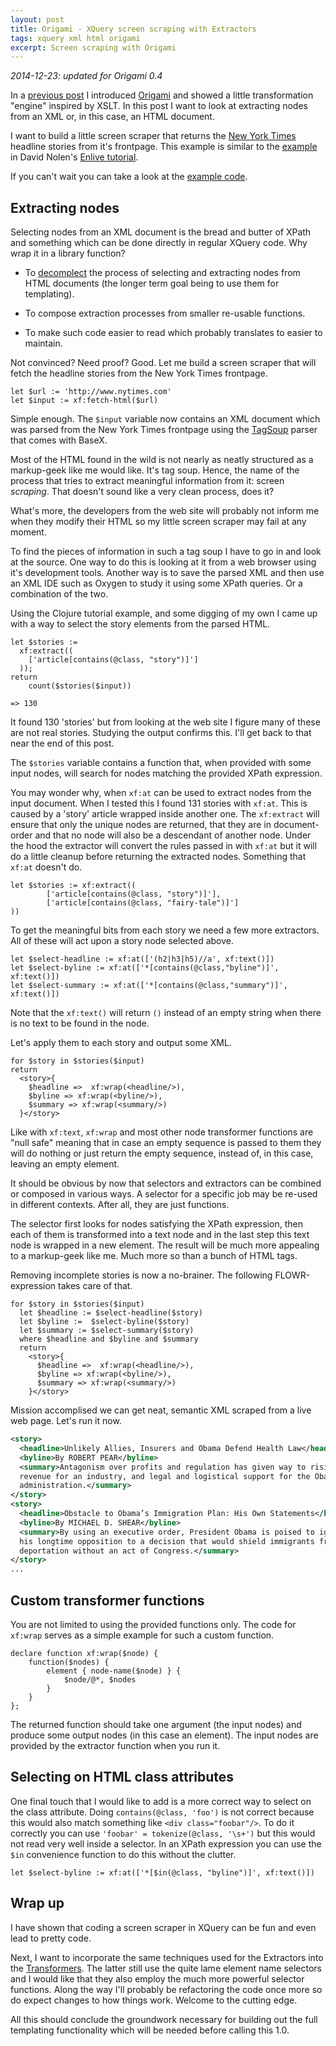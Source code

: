 ```yaml
---
layout: post
title: Origami - XQuery screen scraping with Extractors
tags: xquery xml html origami
excerpt: Screen scraping with Origami
---
```


*2014-12-23: updated for Origami 0.4*

In a [previous post][origami-1] I introduced [Origami][origami] and
showed a little transformation "engine" inspired by XSLT. In this post I
want to look at extracting nodes from an XML or, in this case, an HTML
document.

I want to build a little screen scraper that returns the [New York
Times][nytimes] headline stories from it's frontpage. This example
is similar to the [example][nolen-scrape] in David Nolen's [Enlive
tutorial][nolen].

If you can't wait you can take a look at the [example
code][scrape-example].

## Extracting nodes

Selecting nodes from an XML document is the bread and butter of XPath
and something which can be done directly in regular XQuery
code. Why wrap it in a library function?

- To [decomplect][decomplecting] the process of selecting and extracting
  nodes from HTML documents (the longer term goal being to use them for
  templating).

- To compose extraction processes from smaller re-usable functions.

- To make such code easier to read which probably translates to easier
  to maintain.

Not convinced? Need proof? Good. Let me build a screen scraper that will
fetch the headline stories from the New York Times frontpage.

~~~xquery
let $url := 'http://www.nytimes.com'
let $input := xf:fetch-html($url)
~~~

Simple enough. The `$input` variable now contains an XML document which
was parsed from the New York Times frontpage using the
[TagSoup][tagsoup] parser that comes with BaseX.

Most of the HTML found in the wild is not nearly as neatly structured as
a markup-geek like me would like. It's tag soup. Hence, the name of the
process that tries to extract meaningful information from it: screen
*scraping*. That doesn't sound like a very clean process, does it?

What's more, the developers from the web site will probably not inform
me when they modify their HTML so my little screen scraper may fail
at any moment.

To find the pieces of information in such a tag soup I have to go in and
look at the source. One way to do this is looking at it from a web
browser using it's development tools. Another way is to save the parsed
XML and then use an XML IDE such as Oxygen to study it using some XPath
queries. Or a combination of the two.

Using the Clojure tutorial example, and some digging of my own I came up
with a way to select the story elements from the parsed HTML.

~~~xquery
let $stories := 
  xf:extract((
    ['article[contains(@class, "story")]']
  ));
return
    count($stories($input))
    
=> 130
~~~

It found 130 'stories' but from looking at the web site I figure many of
these are not real stories. Studying the output confirms this. I'll get
back to that near the end of this post.

The `$stories` variable contains a function that, when provided with
some input nodes, will search for nodes matching the provided XPath
expression.

You may wonder why, when `xf:at` can be used to extract nodes from the
input document. When I tested this I found 131 stories with `xf:at`.
This is caused by a 'story' article wrapped inside another one. The
`xf:extract` will ensure that only the unique nodes are returned, that
they are in document-order and that no node will also be a descendant of
another node. Under the hood the extractor will convert the rules passed
in with `xf:at` but it will do a little cleanup before returning the
extracted nodes. Something that `xf:at` doesn't do.

~~~xquery
let $stories := xf:extract((
        ['article[contains(@class, "story")]'],
        ['article[contains(@class, "fairy-tale")]']
))
~~~

To get the meaningful bits from each story we need a few more
extractors. All of these will act upon a story node selected above.

~~~xquery
let $select-headline := xf:at(['(h2|h3|h5)//a', xf:text()])
let $select-byline := xf:at(['*[contains(@class,"byline")]', xf:text()])
let $select-summary := xf:at(['*[contains(@class,"summary")]', xf:text()])
~~~

Note that the `xf:text()` will return `()` instead of an empty string
when there is no text to be found in the node.

Let's apply them to each story and output some XML.

~~~xquery
for $story in $stories($input)
return
  <story>{
    $headline =>  xf:wrap(<headline/>),
    $byline => xf:wrap(<byline/>),
    $summary => xf:wrap(<summary/>)
  }</story>
~~~

Like with `xf:text`, `xf:wrap` and most other node transformer
functions are "null safe" meaning that in case an empty sequence is
passed to them they will do nothing or just return the empty sequence,
instead of, in this case, leaving an empty element.

It should be obvious by now that selectors and extractors can be
combined or composed in various ways. A selector for a specific job may
be re-used in different contexts. After all, they are just functions.

The selector first looks for nodes satisfying the XPath expression, then
each of them is transformed into a text node and in the last step this
text node is wrapped in a new element. The result will be much more
appealing to a markup-geek like me. Much more so than a bunch of HTML
tags.

Removing incomplete stories is now a no-brainer. The following
FLOWR-expression takes care of that.

~~~xquery
for $story in $stories($input)
  let $headline := $select-headline($story)
  let $byline :=  $select-byline($story)
  let $summary := $select-summary($story)
  where $headline and $byline and $summary
  return
    <story>{
      $headline =>  xf:wrap(<headline/>),
      $byline => xf:wrap(<byline/>),
      $summary => xf:wrap(<summary/>)
    }</story>
~~~

Mission accomplised we can get neat, semantic XML scraped from a live
web page. Let's run it now.

~~~xml
<story>
  <headline>Unlikely Allies, Insurers and Obama Defend Health Law</headline>
  <byline>By ROBERT PEAR</byline>
  <summary>Antagonism over profits and regulation has given way to rising 
  revenue for an industry, and legal and logistical support for the Obama 
  administration.</summary>
</story>
<story>
  <headline>Obstacle to Obama’s Immigration Plan: His Own Statements</headline>
  <byline>By MICHAEL D. SHEAR</byline>
  <summary>By using an executive order, President Obama is poised to ignore 
  his longtime opposition to a decision that would shield immigrants from 
  deportation without an act of Congress.</summary>
</story>
...
~~~

## Custom transformer functions

You are not limited to using the provided functions only. The code
for `xf:wrap` serves as a simple example for such a custom function.

~~~xquery
declare function xf:wrap($node) {
    function($nodes) {
        element { node-name($node) } {
            $node/@*, $nodes
        }
    }
};
~~~

The returned function should take one argument (the input nodes) and
produce some output nodes (in this case an element). The input nodes are
provided by the extractor function when you run it.


## Selecting on HTML class attributes

One final touch that I would like to add is a more correct way to select
on the class attribute. Doing `contains(@class, 'foo')` is not correct
because this would also match something like `<div class="foobar"/>`.
To do it correctly you can use `'foobar' = tokenize(@class, '\s+')` but
this would not read very well inside a selector. In an XPath expression
you can use the `$in` convenience function to do this without the
clutter.

~~~xquery
let $select-byline := xf:at(['*[$in(@class, "byline")]', xf:text()])
~~~


## Wrap up

I have shown that coding a screen scraper in XQuery can be fun and even
lead to pretty code.

Next, I want to incorporate the same techniques used for the Extractors
into the [Transformers][origami-1]. The latter still use the quite lame
element name selectors and I would like that they also employ the much
more powerful selector functions. Along the way I'll probably be
refactoring the code once more so do expect changes to how things work.
Welcome to the cutting edge.

All this should conclude the groundwork necessary for building out the
full templating functionality which will be needed before calling this
1.0.

[decomplecting]: http://www.infoq.com/presentations/Simple-Made-Easy
[tagsoup]: http://home.ccil.org/~cowan/XML/tagsoup#program
[scrape-example]: https://github.com/xokomola/origami/blob/master/examples/ny-times.xq
[nytimes]: http://www.nytimes.com
[nolen]: https://github.com/swannodette/enlive-tutorial
[nolen-scrape]: https://github.com/swannodette/enlive-tutorial/#your-third-scrape--the-new-york-times
[origami-1]: http://xokomola.com/2014/11/10/xquery-origami-1.html
[origami]: https://github.com/xokomola/origami
[enlive]: https://github.com/cgrand/enlive
